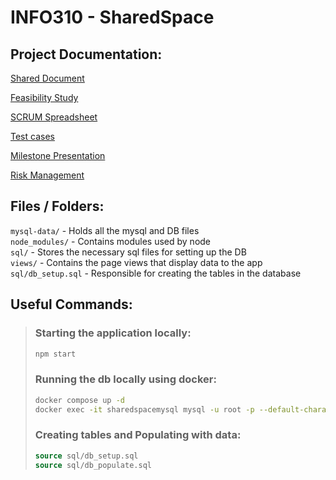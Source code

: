 # INFO310 - SharedSpace

## Project Documentation:
[Shared Document](https://docs.google.com/document/d/1dsslKUIoFYGAVsMLgXbK1OL8lQxgPu3Gu_5K1Iog1M0/edit?usp=sharing)

[Feasibility Study](https://docs.google.com/document/d/1JaLbUw4ipO6lABDCIq8vzGexEP9u_air5N-dcGxHvC8/edit?usp=sharing)

[SCRUM Spreadsheet](https://otagouni-my.sharepoint.com/:x:/r/personal/shofe999_student_otago_ac_nz/Documents/INFO310_Project_Management_SharedSpace.xlsm?d=w6ef4d4d876d34f4487d256dcabb2cecc&csf=1&web=1&e=T4PMRQ)

[Test cases](https://otagouni-my.sharepoint.com/:x:/r/personal/shofe999_student_otago_ac_nz/_layouts/15/Doc.aspx?sourcedoc=%7B119FB2AC-A535-43A1-8EF4-ADB2F2B0830F%7D&file=TestCases_template.xlsx&fromShare=true&action=default&mobileredirect=true)

[Milestone Presentation](https://otagouni-my.sharepoint.com/:p:/r/personal/gorma749_student_otago_ac_nz/Documents/Milestone.pptx?d=w434e1499660e404ab87cfafbfc58066e&csf=1&web=1&e=UFEolp)

[Risk Management](https://otagouni-my.sharepoint.com/:x:/r/personal/gorma749_student_otago_ac_nz/_layouts/15/Doc.aspx?sourcedoc=%7B3BD40AD4-CA69-4BC9-B2ED-45D73C4C531F%7D&file=Risk%20Management.xlsx&action=default&mobileredirect=true&DefaultItemOpen=1&ct=1746232799650&wdOrigin=OFFICECOM-WEB.START.EDGEWORTH&cid=d71edbd5-d6b3-4e4e-b612-faa8bf0a0cdd&wdPreviousSessionSrc=HarmonyWeb&wdPreviousSession=a52b87e3-7d08-415a-89a6-128d68be09f5)

## Files / Folders:
`mysql-data/` - Holds all the mysql and DB files\
`node_modules/` - Contains modules used by node\
`sql/` - Stores the necessary sql files for setting up the DB\
`views/` - Contains the page views that display data to the app\
`sql/db_setup.sql` - Responsible for creating the tables in the database

## Useful Commands:
>### Starting the application locally:
>```bash
>npm start
>```
> 
>### Running the db locally using docker:
>```bash
>docker compose up -d
>docker exec -it sharedspacemysql mysql -u root -p --default-character-set=utf8mb4
>```
>
>### Creating tables and Populating with data:
>```sql
>source sql/db_setup.sql
>source sql/db_populate.sql
>```